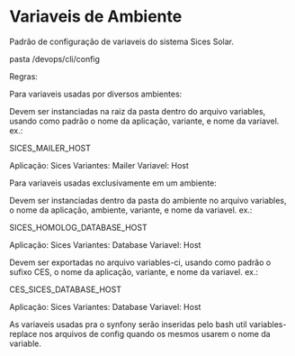 Variaveis de Ambiente
=====================

Padrão de configuração de variaveis do sistema Sices Solar.

pasta /devops/cli/config

Regras:

Para variaveis usadas por diversos ambientes:

  Devem ser instanciadas na raiz da pasta dentro do arquivo variables, usando como padrão o nome da aplicação, variante, e nome da variavel.
  ex.:

  SICES_MAILER_HOST

  Aplicação: Sices
  Variantes: Mailer
  Variavel: Host

Para variaveis usadas exclusivamente em um ambiente:

  Devem ser instanciadas dentro da pasta do ambiente no arquivo variables, o nome da aplicação, ambiente, variante, e nome da variavel.
  ex.:

  SICES_HOMOLOG_DATABASE_HOST

  Aplicação: Sices
  Variantes: Database
  Variavel: Host

  Devem ser exportadas no arquivo variables-ci, usando como padrão o sufixo CES, o nome da aplicação, variante, e nome da variavel.
  ex.:

  CES_SICES_DATABASE_HOST

  Aplicação: Sices
  Variantes: Database
  Variavel: Host

As variaveis usadas pra o synfony serão inseridas pelo bash util variables-replace nos arquivos de config quando os mesmos usarem o nome da variable.
